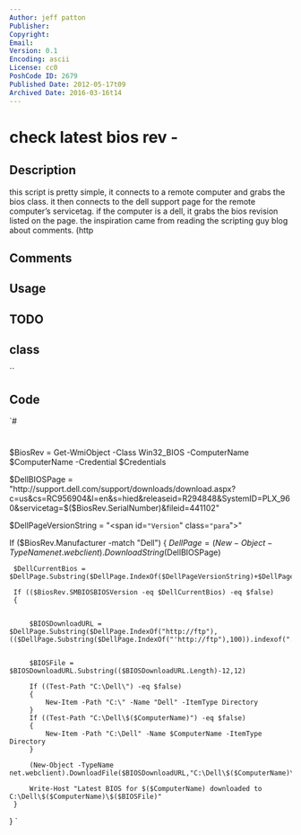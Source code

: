 ```yaml
---
Author: jeff patton
Publisher: 
Copyright: 
Email: 
Version: 0.1
Encoding: ascii
License: cc0
PoshCode ID: 2679
Published Date: 2012-05-17t09
Archived Date: 2016-03-16t14
---
```


# check latest bios rev - 

## Description

this script is pretty simple, it connects to a remote computer and grabs the bios class. it then connects to the dell support page for the remote computer’s servicetag. if the computer is a dell, it grabs the bios revision listed on the page. the inspiration came from reading the scripting guy blog about comments. (http

## Comments



## Usage



## TODO



## class

``

## Code

`#
 #
 $BiosRev = Get-WmiObject -Class Win32_BIOS -ComputerName $ComputerName -Credential $Credentials
 
 
 $DellBIOSPage = "http://support.dell.com/support/downloads/download.aspx?c=us&cs=RC956904&l=en&s=hied&releaseid=R294848&SystemID=PLX_960&servicetag=$($BiosRev.SerialNumber)&fileid=441102"
 
 
 $DellPageVersionString = "<span id=`"Version`" class=`"para`">"
 
 If ($BiosRev.Manufacturer -match "Dell")
 {
     $DellPage = (New-Object -TypeName net.webclient).DownloadString($DellBIOSPage)
     
     
     $DellCurrentBios = $DellPage.Substring($DellPage.IndexOf($DellPageVersionString)+$DellPageVersionString.Length,3)
 
     If (($BiosRev.SMBIOSBIOSVersion -eq $DellCurrentBios) -eq $false)
     {
         
         
         $BIOSDownloadURL = $DellPage.Substring($DellPage.IndexOf("http://ftp"),(($DellPage.Substring($DellPage.IndexOf("'http://ftp"),100)).indexof(".EXE"))+3)
         
         
         $BIOSFile = $BIOSDownloadURL.Substring(($BIOSDownloadURL.Length)-12,12)
 
         If ((Test-Path "C:\Dell\") -eq $false)
         {
             New-Item -Path "C:\" -Name "Dell" -ItemType Directory
         }
         If ((Test-Path "C:\Dell\$($ComputerName)") -eq $false)
         {
             New-Item -Path "C:\Dell" -Name $ComputerName -ItemType Directory
         }
 
         (New-Object -TypeName net.webclient).DownloadFile($BIOSDownloadURL,"C:\Dell\$($ComputerName)\$($BIOSFile)")
 
         Write-Host "Latest BIOS for $($ComputerName) downloaded to C:\Dell\$($ComputerName)\$($BIOSFile)"
     }
 }
`

